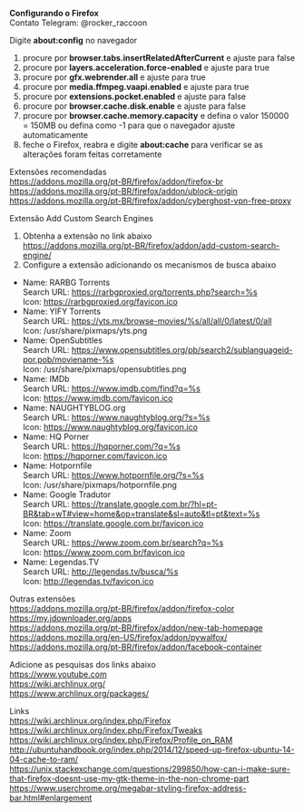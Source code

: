 <b>Configurando o Firefox</b></br>
Contato Telegram: @rocker_raccoon

Digite <b>about:config</b> no navegador
1. procure por <b>browser.tabs.insertRelatedAfterCurrent</b> e ajuste para false
2. procure por <b>layers.acceleration.force-enabled</b> e ajuste para true
3. procure por <b>gfx.webrender.all</b> e ajuste para true
4. procure por <b>media.ffmpeg.vaapi.enabled</b> e ajuste para true
5. procure por <b>extensions.pocket.enabled</b> e ajuste para false
6. procure por <b>browser.cache.disk.enable</b> e ajuste para false
7. procure por <b>browser.cache.memory.capacity</b> e defina o valor 150000 = 150MB ou defina como -1 para que o navegador ajuste automaticamente
8. feche o Firefox, reabra e digite <b>about:cache</b> para verificar se as alterações foram feitas corretamente

Extensões recomendadas</br>
https://addons.mozilla.org/pt-BR/firefox/addon/firefox-br</br>
https://addons.mozilla.org/pt-BR/firefox/addon/ublock-origin</br>
https://addons.mozilla.org/pt-BR/firefox/addon/cyberghost-vpn-free-proxy</br>

Extensão Add Custom Search Engines
1. Obtenha a extensão no link abaixo</br>
https://addons.mozilla.org/pt-BR/firefox/addon/add-custom-search-engine/
2. Configure a extensão adicionando os mecanismos de busca abaixo
- Name: RARBG Torrents</br>
Search URL: https://rarbgproxied.org/torrents.php?search=%s</br>
Icon: https://rarbgproxied.org/favicon.ico</br>
- Name: YIFY Torrents</br>
Search URL: https://yts.mx/browse-movies/%s/all/all/0/latest/0/all</br>
Icon: /usr/share/pixmaps/yts.png</br>
- Name: OpenSubtitles</br>
Search URL: https://www.opensubtitles.org/pb/search2/sublanguageid-por,pob/moviename-%s</br>
Icon: /usr/share/pixmaps/opensubtitles.png
- Name: IMDb</br>
Search URL: https://www.imdb.com/find?q=%s</br>
Icon: https://www.imdb.com/favicon.ico
- Name: NAUGHTYBLOG.org</br>
Search URL: https://www.naughtyblog.org/?s=%s</br>
Icon: https://www.naughtyblog.org/favicon.ico
- Name: HQ Porner</br>
Search URL: https://hqporner.com/?q=%s</br>
Icon: https://hqporner.com/favicon.ico
- Name: Hotpornfile</br>
Search URL: https://www.hotpornfile.org/?s=%s</br>
Icon: /usr/share/pixmaps/hotpornfile.png</br>
- Name: Google Tradutor</br>
Search URL: https://translate.google.com.br/?hl=pt-BR&tab=wT#view=home&op=translate&sl=auto&tl=pt&text=%s</br>
Icon: https://translate.google.com.br/favicon.ico
- Name: Zoom</br>
Search URL: https://www.zoom.com.br/search?q=%s</br>
Icon: https://www.zoom.com.br/favicon.ico
- Name: Legendas.TV</br>
Search URL: http://legendas.tv/busca/%s</br>
Icon: http://legendas.tv/favicon.ico

Outras extensões</br>
https://addons.mozilla.org/pt-BR/firefox/addon/firefox-color</br>
https://my.jdownloader.org/apps</br>
https://addons.mozilla.org/pt-BR/firefox/addon/new-tab-homepage</br>
https://addons.mozilla.org/en-US/firefox/addon/pywalfox/</br>
https://addons.mozilla.org/pt-BR/firefox/addon/facebook-container</br>

Adicione as pesquisas dos links abaixo</br>
https://www.youtube.com</br>
https://wiki.archlinux.org/</br>
https://www.archlinux.org/packages/</br>

Links</br>
https://wiki.archlinux.org/index.php/Firefox</br>
https://wiki.archlinux.org/index.php/Firefox/Tweaks</br>
https://wiki.archlinux.org/index.php/Firefox/Profile_on_RAM</br>
http://ubuntuhandbook.org/index.php/2014/12/speed-up-firefox-ubuntu-14-04-cache-to-ram/</br>
https://unix.stackexchange.com/questions/299850/how-can-i-make-sure-that-firefox-doesnt-use-my-gtk-theme-in-the-non-chrome-part</br>
https://www.userchrome.org/megabar-styling-firefox-address-bar.html#enlargement</br></br>

